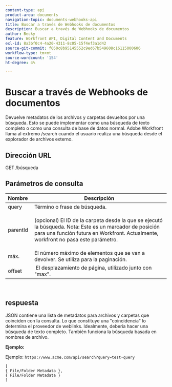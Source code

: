 ```yaml
---
content-type: api
product-area: documents
navigation-topic: documents-webhooks-api
title: Buscar a través de Webhooks de documentos
description: Buscar a través de Webhooks de documentos
author: Becky
feature: Workfront API, Digital Content and Documents
exl-id: 8a3bf0c4-4a20-4311-8c05-15f4ef3a1d42
source-git-commit: f050c8b95145552c9ed67b549608c16115000606
workflow-type: tm+mt
source-wordcount: '154'
ht-degree: 4%

---
```


# Buscar a través de Webhooks de documentos

Devuelve metadatos de los archivos y carpetas devueltos por una búsqueda. Esto se puede implementar como una búsqueda de texto completo o como una consulta de base de datos normal. Adobe Workfront llama al extremo /search cuando el usuario realiza una búsqueda desde el explorador de archivos externo.

## Dirección URL

GET /búsqueda

## Parámetros de consulta

<table style="table-layout:auto"> 
 <col> 
 <col> 
 <thead> 
  <tr> 
   <th>Nombre </th> 
   <th>Descripción</th> 
  </tr> 
 </thead> 
 <tbody> 
  <tr> 
   <td>query</td> 
   <td>Término o frase de búsqueda.</td> 
  </tr> 
  <tr> 
   <td>parentId</td> 
   <td> <p>(opcional) El ID de la carpeta desde la que se ejecutó la búsqueda. Nota: Este es un marcador de posición para una función futura en Workfront. Actualmente, workfront no pasa este parámetro. </p> </td> 
  </tr> 
  <tr> 
   <td>máx.</td> 
   <td>El número máximo de elementos que se van a devolver. Se utiliza para la paginación.</td> 
  </tr> 
  <tr> 
   <td>offset</td> 
   <td> El desplazamiento de página, utilizado junto con "max".</td> 
  </tr> 
 </tbody> 
</table>

 

## respuesta

JSON contiene una lista de metadatos para archivos y carpetas que coinciden con la consulta. Lo que constituye una &quot;coincidencia&quot; lo determina el proveedor de weblinks. Idealmente, debería hacer una búsqueda de texto completo. También funciona la búsqueda basada en nombres de archivo.

**Ejemplo:**

Ejemplo:  `https://www.acme.com/api/search?query=test-query`

```
[ 
{ File/Folder Metadata },
{ File/Folder Metadata } 
]
```
